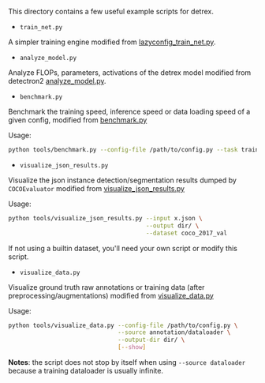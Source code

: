 This directory contains a few useful example scripts for detrex.

- `train_net.py`

A simpler training engine modified from [lazyconfig_train_net.py](https://github.com/facebookresearch/detectron2/blob/main/tools/lazyconfig_train_net.py).

- `analyze_model.py`

Analyze FLOPs, parameters, activations of the detrex model modified from detectron2 [analyze_model.py](https://github.com/facebookresearch/detectron2/blob/main/tools/analyze_model.py).


- `benchmark.py`

Benchmark the training speed, inference speed or data loading speed of a given config, modified from [benchmark.py](https://github.com/facebookresearch/detectron2/blob/main/tools/benchmark.py)

Usage:
```bash
python tools/benchmark.py --config-file /path/to/config.py --task train/eval/data
```

- `visualize_json_results.py`

Visualize the json instance detection/segmentation results dumped by `COCOEvaluator` modified from [visualize_json_results.py](https://github.com/facebookresearch/detectron2/blob/main/tools/visualize_json_results.py)

Usage:
```bash
python tools/visualize_json_results.py --input x.json \
                                       --output dir/ \
                                       --dataset coco_2017_val
```
If not using a builtin dataset, you'll need your own script or modify this script.

- `visualize_data.py`

Visualize ground truth raw annotations or training data (after preprocessing/augmentations) modified from [visualize_data.py](https://github.com/facebookresearch/detectron2/blob/main/tools/visualize_data.py)

Usage:
```bash
python tools/visualize_data.py --config-file /path/to/config.py \
                               --source annotation/dataloader \
                               --output-dir dir/ \
                               [--show]
```

**Notes**: the script does not stop by itself when using `--source dataloader` because a training dataloader is usually infinite.